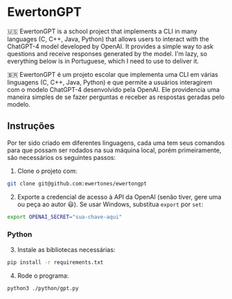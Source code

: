 # EwertonGPT

🇺🇸 EwertonGPT is a school project that implements a CLI in many languages (C, C++, Java, Python) that allows users to interact with the ChatGPT-4 model developed by OpenAI. It provides a simple way to ask questions and receive responses generated by the model. I'm lazy, so everything below is in Portuguese, which I need to use to deliver it.

🇧🇷 EwertonGPT é um projeto escolar que implementa uma CLI em várias linguagens (C, C++, Java, Python) e que permite a usuários interagirem com o modelo ChatGPT-4 desenvolvido pela OpenAI. Ele providencia uma maneira simples de se fazer perguntas e receber as respostas geradas pelo modelo.

## Instruções

Por ter sido criado em diferentes linguagens, cada uma tem seus comandos para que possam ser rodados na sua máquina local, porém primeiramente, são necessários os seguintes passos:

1. Clone o projeto com:

```bash
git clone git@github.com:ewertones/ewertongpt
```

2. Exporte a credencial de acesso à API da OpenAI (senão tiver, gere uma ou peça ao autor 😃). Se usar Windows, substitua `export` por `set`:

```bash
export OPENAI_SECRET="sua-chave-aqui"
```

### Python

3. Instale as bibliotecas necessárias:

```bash
pip install -r requirements.txt
```

4. Rode o programa:

```bash
python3 ./python/gpt.py
```
